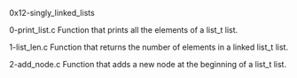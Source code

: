0x12-singly_linked_lists

0-print_list.c
Function that prints all the elements of a list_t list.

1-list_len.c
Function that returns the number of elements in a linked list_t list.

2-add_node.c
Function that adds a new node at the beginning of a list_t list.
